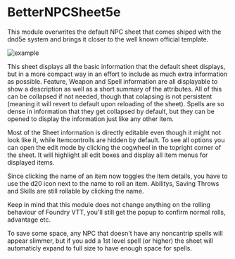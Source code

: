 # BetterNPCSheet5e
This module overwrites the default NPC sheet that comes shiped with the dnd5e system and brings it closer to the well known official template.

![example](https://i.imgur.com/bbeCcab.png)

This sheet displays all the basic information that the default sheet displays, but in a more compact way in an effort to include as much extra information as possible. Feature, Weapon and Spell information are all displayable to show a description as well as a short summary of the attributes. All of this can be collapsed if not needed, though that colapsing is not persistent (meaning it will revert to default upon reloading of the sheet). Spells are so dense in information that they get collapsed by default, but they can be opened to display the information just like any other item.

Most of the Sheet information is directly editable even though it might not look like it, while Itemcontrolls are hidden by default. To see all options you can open the edit mode by clicking the cogwheel in the topright corner of the sheet. It will highlight all edit boxes and display all item menus for displayed items.

Since clicking the name of an item now toggles the item details, you have to use the d20 icon next to the name to roll an item. Abilitys, Saving Throws and Skills are still rollable by clicking the name.

Keep in mind that this module does not change anything on the rolling behaviour of Foundry VTT, you'll still get the popup to confirm normal rolls, advantage etc.

To save some space, any NPC that doesn't have any noncantrip spells will appear slimmer, but if you add a 1st level spell (or higher) the sheet will automaticly expand to full size to have enough space for spells.
